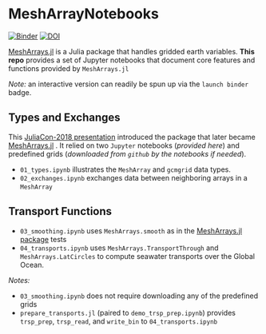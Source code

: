 # MeshArrayNotebooks

[![Binder](https://mybinder.org/badge_logo.svg)](https://mybinder.org/v2/gh/gaelforget/MeshArrayNotebooks/master)
[![DOI](https://zenodo.org/badge/147266407.svg)](https://zenodo.org/badge/latestdoi/147266407)

[MeshArrays.jl](https://github.com/gaelforget/MeshArrays.jl) is a Julia package that handles gridded earth variables. **This repo** provides a set of Jupyter notebooks that document core features and functions provided by `MeshArrays.jl`

_Note:_ an interactive version can readily be spun up via the `launch binder` badge.

## Types and Exchanges

This [JuliaCon-2018 presentation](https://youtu.be/RDxAy_zSUvg) introduced the package that later became [MeshArrays.jl](https://github.com/gaelforget/MeshArrays.jl) . It relied on two `Jupyter` notebooks (_provided here_) and predefined grids (_downloaded from `github` by the notebooks if needed_).

- `01_types.ipynb` illustrates the `MeshArray` and `gcmgrid` data types.
- `02_exchanges.ipynb` exchanges data between neighboring arrays in a `MeshArray `

## Transport Functions

- `03_smoothing.ipynb` uses `MeshArrays.smooth` as in the [MeshArrays.jl package](https://github.com/gaelforget/MeshArrays.jl) tests
- `04_transports.ipynb` uses `MeshArrays.TransportThrough` and `MeshArrays.LatCircles` to compute seawater transports over the Global Ocean.

 _Notes:_
 - `03_smoothing.ipynb` does not require downloading any of the predefined grids
 - `prepare_transports.jl` (paired to `demo_trsp_prep.ipynb`) provides `trsp_prep`, `trsp_read`, and `write_bin` to `04_transports.ipynb `

